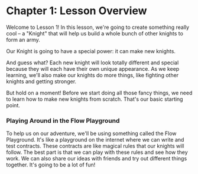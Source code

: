 # Chapter 1: Lesson Overview

Welcome to Lesson 1! In this lesson, we're going to create something really cool – a "Knight" that will help us build a whole bunch of other knights to form an army.

Our Knight is going to have a special power: it can make new knights. 

And guess what? Each new knight will look totally different and special because they will each have their own unique appearance. As we keep learning, we'll also make our knights do more things, like fighting other knights and getting stronger.

But hold on a moment! Before we start doing all those fancy things, we need to learn how to make new knights from scratch. That's our basic starting point.

### Playing Around in the Flow Playground

To help us on our adventure, we'll be using something called the Flow Playground. It's like a playground on the internet where we can write and test contracts. These contracts are like magical rules that our knights will follow. The best part is that we can play with these rules and see how they work. We can also share our ideas with friends and try out different things together. It's going to be a lot of fun!